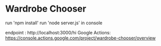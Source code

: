 # Wardrobe Chooser

run 'npm install'
run 'node server.js' in console

endpoint : http://localhost:3000/hi
Google Actions: https://console.actions.google.com/project/wardrobe-chooser/overview
